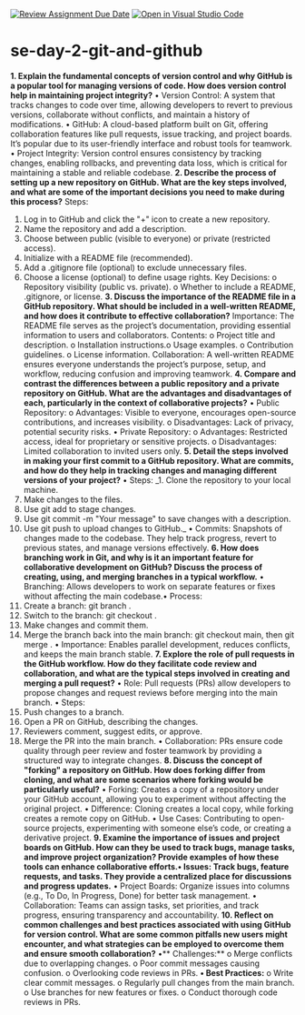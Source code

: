 [![Review Assignment Due Date](https://classroom.github.com/assets/deadline-readme-button-22041afd0340ce965d47ae6ef1cefeee28c7c493a6346c4f15d667ab976d596c.svg)](https://classroom.github.com/a/8wgCKhpZ)
[![Open in Visual Studio Code](https://classroom.github.com/assets/open-in-vscode-2e0aaae1b6195c2367325f4f02e2d04e9abb55f0b24a779b69b11b9e10269abc.svg)](https://classroom.github.com/online_ide?assignment_repo_id=18413745&assignment_repo_type=AssignmentRepo)
# se-day-2-git-and-github
**1. Explain the fundamental concepts of version control and why GitHub is a popular
tool for managing versions of code. How does version control help in maintaining
project integrity?**
• Version Control: A system that tracks changes to code over time, allowing
developers to revert to previous versions, collaborate without conflicts, and maintain a
history of modifications.
• GitHub: A cloud-based platform built on Git, offering collaboration features like pull
requests, issue tracking, and project boards. It’s popular due to its user-friendly
interface and robust tools for teamwork.
• Project Integrity: Version control ensures consistency by tracking changes, enabling
rollbacks, and preventing data loss, which is critical for maintaining a stable and
reliable codebase.
**2. Describe the process of setting up a new repository on GitHub. What are the key steps
involved, and what are some of the important decisions you need to make during this
process?**
Steps:
1. Log in to GitHub and click the "+" icon to create a new repository.
2. Name the repository and add a description.
3. Choose between public (visible to everyone) or private (restricted access).
4. Initialize with a README file (recommended).
5. Add a .gitignore file (optional) to exclude unnecessary files.
6. Choose a license (optional) to define usage rights.
Key Decisions:
o Repository visibility (public vs. private).
o Whether to include a README, .gitignore, or license.
**3. Discuss the importance of the README file in a GitHub repository. What should be
included in a well-written README, and how does it contribute to effective
collaboration?**
Importance: The README file serves as the project’s documentation, providing
essential information to users and collaborators.
Contents:
o Project title and description.
o Installation instructions.o Usage examples.
o Contribution guidelines.
o License information.
Collaboration: A well-written README ensures everyone understands the project’s
purpose, setup, and workflow, reducing confusion and improving teamwork.
**4. Compare and contrast the differences between a public repository and a private
repository on GitHub. What are the advantages and disadvantages of each, particularly
in the context of collaborative projects?**
• Public Repository:
o Advantages: Visible to everyone, encourages open-source contributions, and
increases visibility.
o Disadvantages: Lack of privacy, potential security risks.
• Private Repository:
o Advantages: Restricted access, ideal for proprietary or sensitive projects.
o Disadvantages: Limited collaboration to invited users only.
**5. Detail the steps involved in making your first commit to a GitHub repository. What
are commits, and how do they help in tracking changes and managing different versions
of your project?**
• Steps:
_1. Clone the repository to your local machine.
2. Make changes to the files.
3. Use git add <file> to stage changes.
4. Use git commit -m "Your message" to save changes with a description.
5. Use git push to upload changes to GitHub._
• Commits: Snapshots of changes made to the codebase. They help track progress,
revert to previous states, and manage versions effectively.
**6. How does branching work in Git, and why is it an important feature for collaborative
development on GitHub? Discuss the process of creating, using, and merging branches
in a typical workflow.**
• Branching: Allows developers to work on separate features or fixes without affecting
the main codebase.• Process:
1. Create a branch: git branch <branch-name>.
2. Switch to the branch: git checkout <branch-name>.
3. Make changes and commit them.
4. Merge the branch back into the main branch: git checkout main, then git
merge <branch-name>.
• Importance: Enables parallel development, reduces conflicts, and keeps the main
branch stable.
**7. Explore the role of pull requests in the GitHub workflow. How do they facilitate code
review and collaboration, and what are the typical steps involved in creating and
merging a pull request?**
• Role: Pull requests (PRs) allow developers to propose changes and request reviews
before merging into the main branch.
• Steps:
1. Push changes to a branch.
2. Open a PR on GitHub, describing the changes.
3. Reviewers comment, suggest edits, or approve.
4. Merge the PR into the main branch.
• Collaboration: PRs ensure code quality through peer review and foster teamwork by
providing a structured way to integrate changes.
**8. Discuss the concept of "forking" a repository on GitHub. How does forking differ
from cloning, and what are some scenarios where forking would be particularly useful?**
• Forking: Creates a copy of a repository under your GitHub account, allowing you to
experiment without affecting the original project.
• Difference: Cloning creates a local copy, while forking creates a remote copy on
GitHub.
• Use Cases: Contributing to open-source projects, experimenting with someone else’s
code, or creating a derivative project.
**9. Examine the importance of issues and project boards on GitHub. How can they be
used to track bugs, manage tasks, and improve project organization? Provide examples
of how these tools can enhance collaborative efforts.• Issues: Track bugs, feature requests, and tasks. They provide a centralized place for
discussions and progress updates.**
• Project Boards: Organize issues into columns (e.g., To Do, In Progress, Done) for
better task management.
• Collaboration: Teams can assign tasks, set priorities, and track progress, ensuring
transparency and accountability.
**10. Reflect on common challenges and best practices associated with using GitHub for
version control. What are some common pitfalls new users might encounter, and what
strategies can be employed to overcome them and ensure smooth collaboration?**
•** Challenges:**
o Merge conflicts due to overlapping changes.
o Poor commit messages causing confusion.
o Overlooking code reviews in PRs.
**• Best Practices:**
o Write clear commit messages.
o Regularly pull changes from the main branch.
o Use branches for new features or fixes.
o Conduct thorough code reviews in PRs.
